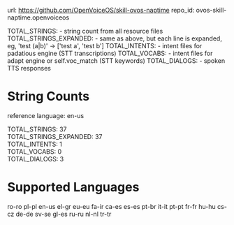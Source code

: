 
url: https://github.com/OpenVoiceOS/skill-ovos-naptime
repo_id: ovos-skill-naptime.openvoiceos

TOTAL_STRINGS:  - string count from all resource files
TOTAL_STRINGS_EXPANDED: - same as above, but each line is expanded, eg, 'test (a|b)' -> ['test a', 'test b']
TOTAL_INTENTS: - intent files for padatious engine (STT transcriptions)
TOTAL_VOCABS: - intent files for adapt engine or self.voc_match (STT keywords)
TOTAL_DIALOGS: - spoken TTS responses


# String Counts

reference language: en-us

TOTAL_STRINGS: 37  
TOTAL_STRINGS_EXPANDED: 37  
TOTAL_INTENTS: 1  
TOTAL_VOCABS: 0  
TOTAL_DIALOGS: 3  

# Supported Languages

ro-ro
pl-pl
en-us
el-gr
eu-eu
fa-ir
ca-es
es-es
pt-br
it-it
pt-pt
fr-fr
hu-hu
cs-cz
de-de
sv-se
gl-es
ru-ru
nl-nl
tr-tr
